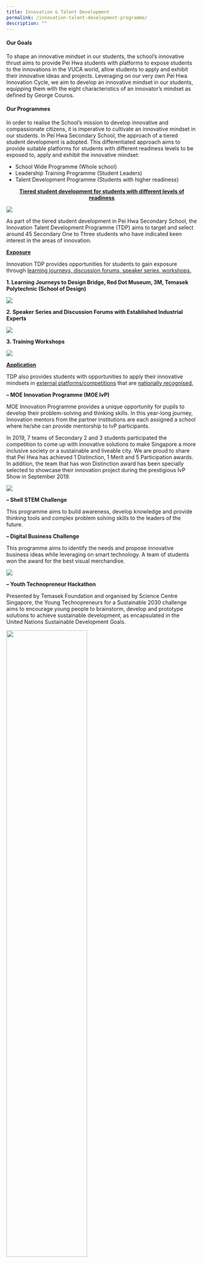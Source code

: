 ```yaml
---
title: Innovation & Talent Development
permalink: /innovation-talent-development-programme/
description: ""
---
```

<h4><strong>Our Goals</strong></h4>
<p>To shape an innovative mindset in our students, the school&rsquo;s innovative thrust aims to provide Pei Hwa students with platforms to expose students to the innovations in the VUCA world, allow students to apply and exhibit their innovative ideas and projects. Leveraging on our very own Pei Hwa Innovation Cycle, we aim to develop an innovative mindset in our students, equipping them with the eight characteristics of an innovator&rsquo;s mindset as defined by George Couros.</p>
<h4><strong>Our Programmes</strong></h4>
<p>In order to realise the School&rsquo;s mission to develop innovative and compassionate citizens, it is imperative to cultivate an innovative mindset in our students. In Pei Hwa Secondary School, the approach of a tiered student development is adopted. This differentiated approach aims to provide suitable platforms for students with different readiness levels to be exposed to, apply and exhibit the innovative mindset:</p>
<ul>
<li>School Wide Programme (Whole school)</li>
<li>Leadership Training Programme (Student Leaders)</li>
<li>Talent Development Programme (Students with higher readiness)</li>
</ul>
<p style="text-align: center;"><strong><u>Tiered student development for students with different levels of readiness</u></strong></p>
<img src="/images/itd1.jpg">
<p>As part of the tiered student development in Pei Hwa Secondary School, the Innovation Talent Development Programme (TDP) aims to target and select around 45 Secondary One to Three students who have indicated keen interest in the areas of innovation.</p>
<p><strong><u>Exposure</u></strong></p>
<p>Innovation TDP provides opportunities for students to gain exposure through&nbsp;<u>learning journeys, discussion forums, speaker series, workshops.</u></p>
<p><strong>1. Learning Journeys to Design Bridge, Red Dot Museum, 3M, Temasek Polytechnic (School of Design)</strong></p>
<img src="/images/itd2.png">
<p><strong>2. Speaker Series and Discussion Forums with Established Industrial Experts</strong></p>
<img src="/images/itd3.png">
<p><strong>3. Training Workshops</strong></p>
<img src="/images/itd4.png">
<p><strong><u>Application</u></strong></p>
<p>TDP also provides students with opportunities to apply their innovative mindsets in&nbsp;<u>external platforms/competitions</u>&nbsp;that are&nbsp;<u>nationally recognised.</u></p>
<p><strong>&ndash; MOE Innovation Programme (MOE IvP)</strong></p>
<p>MOE Innovation Programme provides a unique opportunity for pupils to develop their problem-solving and thinking skills. In this year-long journey, Innovation mentors from the partner institutions are each assigned a school where he/she can provide mentorship to IvP participants.</p>
<p>In 2019, 7 teams of Secondary 2 and 3 students participated the competition to come up with innovative solutions to make Singapore a more inclusive society or a sustainable and liveable city. We are proud to share that Pei Hwa has achieved 1 Distinction, 1 Merit and 5 Participation awards. In addition, the team that has won Distinction award has been specially selected to showcase their innovation project during the prestigious IvP Show in September 2019.</p>
<img src="/images/itd5.png">
<p><strong>&ndash; Shell STEM Challenge</strong></p>
<p>This programme aims to build awareness, develop knowledge and provide thinking tools and complex problem solving skills to the leaders of the future.</p>
<p><strong>&ndash; Digital Business Challenge</strong></p>
<p>This programme aims to identify the needs and propose innovative business ideas while leveraging on smart technology. A team of students won the award for the best visual merchandise.</p>
<img src="/images/itd6.png">
<p><strong>&ndash; Youth Technopreneur Hackathon</strong></p>
<p>Presented by Temasek Foundation and organised by Science Centre Singapore, the Young Technopreneurs for a Sustainable 2030 challenge aims to encourage young people to brainstorm, develop and prototype solutions to achieve sustainable development, as encapsulated in the United Nations Sustainable Development Goals.</p>
<img style="width: 65%;" src="/images/itd7.png" />
<p><strong>&ndash; Samsung Solve for Tomorrow</strong></p>
<p>By leveraging on new technologies and innovations, and this competition platform hopes to inspire needful inventions that lead to real-world impact. A team of student emerged as one of the top 3 winning teams in the Secondary School category in Singapore.</p>
<img style="width: 60%;" src="/images/itd8.png" align = "left" />
<p><strong><u>Exhibition</u></strong></p>
<p>The exhibition opportunities included in the TDP aims to showcase and exhibit students&rsquo; innovation efforts on various&nbsp;<u>internal and external exhibition platforms.</u></p>
<p>One of the teams which had participated in the MOE IvP was provided with an opportunity to share their innovative solutions at the Young Innovators&rsquo; Fair.</p>
<p>Some of these platforms include:</p>
<ul>
<li>School Assembly Talks</li>
<li>Stemnovation Week</li>
<li>Young Innovators&rsquo; Fair</li>
<li>Maker Extravanganza</li>
<li>Edutech Asia</li>
<li>Tan Kah Kee Young Inventors Award</li>
</ul>
<img src="/images/itd9.png">